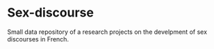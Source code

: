 # Sex-discourse
Small data repository of a research projects on the develpment of sex discourses in French.
